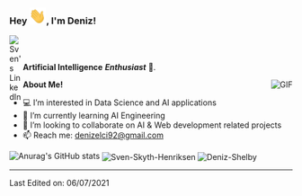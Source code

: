 <h3 title="hello"> Hey <img src="https://raw.githubusercontent.com/KevinPatel04/KevinPatel04/master/Hi.gif" width="30px">, I'm Deniz!</h3>

<a href="https://www.linkedin.com/in/denizelci">
  <img align="left" alt="Sven's LinkedIn" width="24px" src="https://cdn.jsdelivr.net/npm/simple-icons@v3/icons/linkedin.svg" />
</a>



<br />
<br />

**Artificial Intelligence** ***Enthusiast*** 🚀.
 

  <img align="right" alt="GIF" src="https://i.pinimg.com/originals/e4/26/70/e426702edf874b181aced1e2fa5c6cde.gif" />

**About Me!**

- 💻 I’m interested in Data Science and AI applications
- 🌱 I’m currently learning AI Engineering
- 💞️ I’m looking to collaborate on AI & Web development related projects
- 📫 Reach me: denizelci92@gmail.com




![Anurag's GitHub stats](https://github-readme-stats.vercel.app/api?username=Deniz-shelby&show_icons=true&theme=radical)
<img align="center" src="https://github-readme-streak-stats.herokuapp.com/?user=Deniz-shelby&count_private=true&theme=radical" alt="Sven-Skyth-Henriksen" />
<img align="center" width=500 src="https://github-readme-stats.vercel.app/api/top-langs/?username=Deniz-shelby&count_private=true&theme=radical" alt="Deniz-Shelby" />


----
Last Edited on: 06/07/2021
